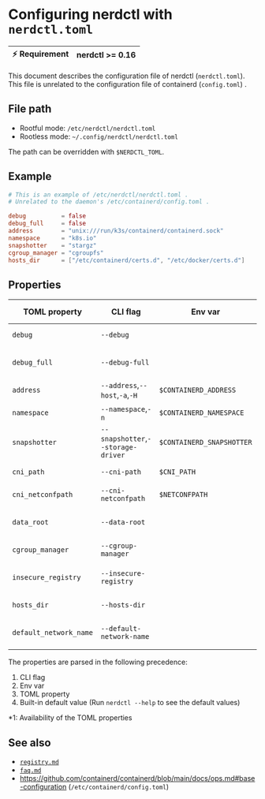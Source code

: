 # Configuring nerdctl with `nerdctl.toml`

| :zap: Requirement | nerdctl >= 0.16 |
|-------------------|-----------------|

This document describes the configuration file of nerdctl (`nerdctl.toml`).
This file is unrelated to the configuration file of containerd (`config.toml`) .

## File path
- Rootful mode:  `/etc/nerdctl/nerdctl.toml`
- Rootless mode: `~/.config/nerdctl/nerdctl.toml`

The path can be overridden with `$NERDCTL_TOML`.

## Example

```toml
# This is an example of /etc/nerdctl/nerdctl.toml .
# Unrelated to the daemon's /etc/containerd/config.toml .

debug          = false
debug_full     = false
address        = "unix:///run/k3s/containerd/containerd.sock"
namespace      = "k8s.io"
snapshotter    = "stargz"
cgroup_manager = "cgroupfs"
hosts_dir      = ["/etc/containerd/certs.d", "/etc/docker/certs.d"]
```

## Properties

| TOML property          | CLI flag                           | Env var                   | Description                   | Availability \*1 |
|------------------------|------------------------------------|---------------------------|-------------------------------|------------------|
| `debug`                | `--debug`                          |                           | Debug mode                    | Since 0.16.0     |
| `debug_full`           | `--debug-full`                     |                           | Debug mode (with full output) | Since 0.16.0     |
| `address`              | `--address`,`--host`,`-a`,`-H`     | `$CONTAINERD_ADDRESS`     | containerd address            | Since 0.16.0     |
| `namespace`            | `--namespace`,`-n`                 | `$CONTAINERD_NAMESPACE`   | containerd namespace          | Since 0.16.0     |
| `snapshotter`          | `--snapshotter`,`--storage-driver` | `$CONTAINERD_SNAPSHOTTER` | containerd snapshotter        | Since 0.16.0     |
| `cni_path`             | `--cni-path`                       | `$CNI_PATH`               | CNI binary directory          | Since 0.16.0     |
| `cni_netconfpath`      | `--cni-netconfpath`                | `$NETCONFPATH`            | CNI config directory          | Since 0.16.0     |
| `data_root`            | `--data-root`                      |                           | Persistent state directory    | Since 0.16.0     |
| `cgroup_manager`       | `--cgroup-manager`                 |                           | cgroup manager                | Since 0.16.0     |
| `insecure_registry`    | `--insecure-registry`              |                           | Allow insecure registry       | Since 0.16.0     |
| `hosts_dir`            | `--hosts-dir`                      |                           | `certs.d` directory           | Since 0.16.0     |
| `default_network_name` | `--default-network-name`           |                           | Default network name          | Since 0.21.1     |

The properties are parsed in the following precedence:
1. CLI flag
2. Env var
3. TOML property
4. Built-in default value (Run `nerdctl --help` to see the default values)

\*1: Availability of the TOML properties

## See also
- [`registry.md`](registry.md)
- [`faq.md`](faq.md)
- https://github.com/containerd/containerd/blob/main/docs/ops.md#base-configuration (`/etc/containerd/config.toml`)
